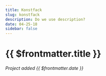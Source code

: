 ```yaml
---
title: Konstfack
slug: konstfack
description: Do we use description?
date: 04-25-18
sidebar: false
---
```

<ApiPostHero/>

# {{ $frontmatter.title }}
###### Project added {{ $frontmatter.date }}

<ApiPost/>